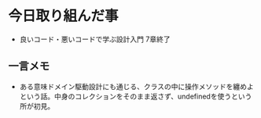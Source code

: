 # 今日取り組んだ事
* 良いコード・悪いコードで学ぶ設計入門 7章終了

## 一言メモ
- ある意味ドメイン駆動設計にも通じる、クラスの中に操作メソッドを纏めよという話。中身のコレクションをそのまま返さず、undefinedを使うという所が初見。
